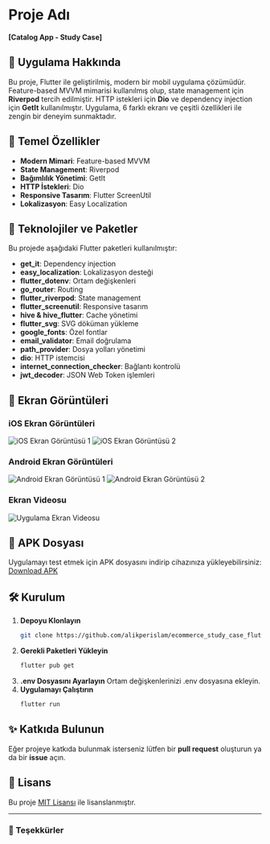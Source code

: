 # Proje Adı
**[Catalog App - Study Case]**

## 📱 Uygulama Hakkında
Bu proje, Flutter ile geliştirilmiş, modern bir mobil uygulama çözümüdür. Feature-based MVVM mimarisi kullanılmış olup, state management için **Riverpod** tercih edilmiştir. HTTP istekleri için **Dio** ve dependency injection için **GetIt** kullanılmıştır. Uygulama, 6 farklı ekranı ve çeşitli özellikleri ile zengin bir deneyim sunmaktadır.

## 🎯 Temel Özellikler
- **Modern Mimari**: Feature-based MVVM
- **State Management**: Riverpod
- **Bağımlılık Yönetimi**: GetIt
- **HTTP İstekleri**: Dio
- **Responsive Tasarım**: Flutter ScreenUtil
- **Lokalizasyon**: Easy Localization

## 🚀 Teknolojiler ve Paketler
Bu projede aşağıdaki Flutter paketleri kullanılmıştır:

- **get_it**: Dependency injection
- **easy_localization**: Lokalizasyon desteği
- **flutter_dotenv**: Ortam değişkenleri
- **go_router**: Routing
- **flutter_riverpod**: State management
- **flutter_screenutil**: Responsive tasarım
- **hive & hive_flutter**: Cache yönetimi
- **flutter_svg**: SVG döküman yükleme
- **google_fonts**: Özel fontlar
- **email_validator**: Email doğrulama
- **path_provider**: Dosya yolları yönetimi
- **dio**: HTTP istemcisi
- **internet_connection_checker**: Bağlantı kontrolü
- **jwt_decoder**: JSON Web Token işlemleri

## 📸 Ekran Görüntüleri
### iOS Ekran Görüntüleri
![iOS Ekran Görüntüsü 1](https://drive.google.com/file/d/1LvYHxtsD8_XppDC1jnFHldl4-G-FwPYG/view?usp=drive_link)
![iOS Ekran Görüntüsü 2](https://drive.google.com/file/d/1LvYHxtsD8_XppDC1jnFHldl4-G-FwPYG/view?usp=drive_link)

### Android Ekran Görüntüleri
![Android Ekran Görüntüsü 1](https://drive.google.com/uc?id=1LvYHxtsD8_XppDC1jnFHldl4-G-FwPYG)
![Android Ekran Görüntüsü 2](https://drive.google.com/file/d/1LvYHxtsD8_XppDC1jnFHldl4-G-FwPYG/view?usp=drive_link)

### Ekran Videosu
![Uygulama Ekran Videosu](app_video.gif)

## 📂 APK Dosyası
Uygulamayı test etmek için APK dosyasını indirip cihazınıza yükleyebilirsiniz:
[Download APK](app-release.apk)

## 🛠️ Kurulum
1. **Depoyu Klonlayın**
   ```bash
   git clone https://github.com/alikperislam/ecommerce_study_case_flutter_mvvm_riverpod.git
   ```
2. **Gerekli Paketleri Yükleyin**
   ```bash
   flutter pub get
   ```
3. **.env Dosyasını Ayarlayın**
   Ortam değişkenlerinizi .env dosyasına ekleyin.
4. **Uygulamayı Çalıştırın**
   ```bash
   flutter run
   ```

## ✨ Katkıda Bulunun
Eğer projeye katkıda bulunmak isterseniz lütfen bir **pull request** oluşturun ya da bir **issue** açın.

## 📜 Lisans
Bu proje [MIT Lisansı](LICENSE) ile lisanslanmıştır.

---

### 👏 Teşekkürler

